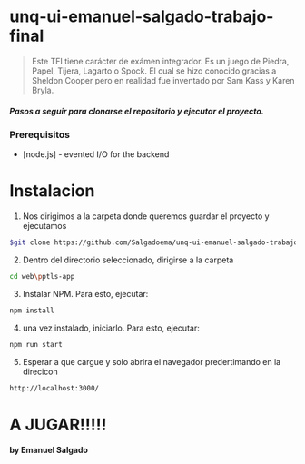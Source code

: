 # unq-ui-emanuel-salgado-trabajo-final
>Este TFI tiene carácter de exámen integrador. 
>Es un juego de Piedra, Papel, Tijera, Lagarto o Spock.
>El cual se hizo conocido gracias a Sheldon Cooper 
>pero en realidad fue inventado por Sam Kass y Karen Bryla.


##### Pasos a seguir para clonarse el repositorio y ejecutar el proyecto.

### Prerequisitos
* [node.js] - evented I/O for the backend
# Instalacion
1) Nos dirigimos a la carpeta donde queremos guardar el proyecto y ejecutamos
```sh
$git clone https://github.com/Salgadoema/unq-ui-emanuel-salgado-trabajo-final.git
```
2) Dentro del directorio seleccionado, dirigirse a la carpeta 
```sh
cd web\pptls-app
```
3) Instalar NPM. Para esto, ejecutar:
```sh
npm install
```
4) una vez instalado, iniciarlo. Para esto, ejecutar:
```sh
npm run start
```
5) Esperar a que cargue y solo abrira el navegador predertimando en la direcicon
```sh
http://localhost:3000/
```
# A JUGAR!!!!! 







**by Emanuel Salgado**
